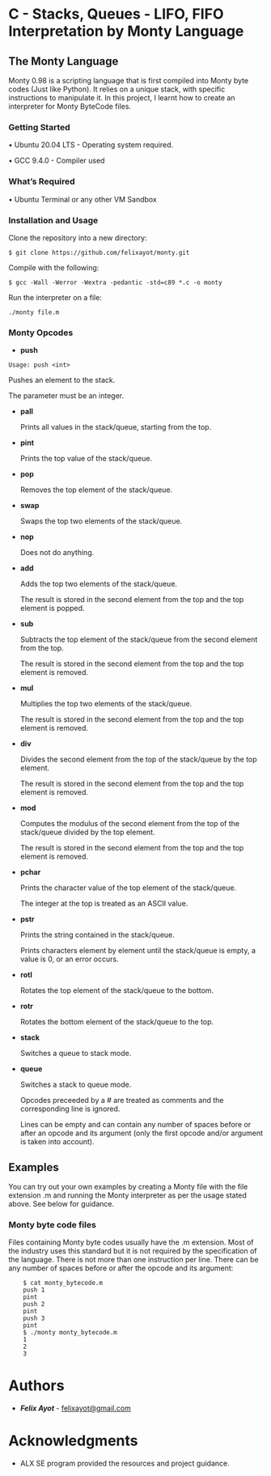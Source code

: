 # C - Stacks, Queues - LIFO, FIFO Interpretation by Monty Language

## The Monty Language
 
Monty 0.98 is a scripting language that is first compiled into Monty byte codes (Just like Python). It relies on a unique stack, with specific instructions to manipulate it. In this project, I learnt how to create an interpreter for Monty ByteCode files.

### Getting Started
•	Ubuntu 20.04 LTS - Operating system required.

•	GCC 9.4.0 - Compiler used

### What’s Required
•	Ubuntu Terminal or any other VM Sandbox

### Installation and Usage
Clone the repository into a new directory:

`$ git clone https://github.com/felixayot/monty.git`

Compile with the following:

`$ gcc -Wall -Werror -Wextra -pedantic -std=c89 *.c -o monty`

Run the interpreter on a file:

`./monty file.m`

### Monty Opcodes
- **push**

`Usage: push <int>`


Pushes an element to the stack.

The parameter <int> must be an integer.

- **pall**
	
	Prints all values in the stack/queue, starting from the top.

- **pint**
	
	Prints the top value of the stack/queue.

- **pop**
	
	Removes the top element of the stack/queue.

- **swap**
	
	Swaps the top two elements of the stack/queue.

- **nop**
	
	Does not do anything.

- **add**
	
	Adds the top two elements of the stack/queue.
	
	The result is stored in the second element from the top and the top element is popped.

- **sub**
	
	Subtracts the top element of the stack/queue from the second element from the top.
	
	The result is stored in the second element from the top and the top element is removed.

- **mul**
	
	Multiplies the top two elements of the stack/queue.
	
	The result is stored in the second element from the top and the top element is removed.

- **div**
	
	Divides the second element from the top of the stack/queue by the top element.
	
	The result is stored in the second element from the top and the top element is removed.

- **mod**
	
	Computes the modulus of the second element from the top of the stack/queue divided by the top element.
	
	The result is stored in the second element from the top and the top element is removed.

- **pchar**
	
	Prints the character value of the top element of the stack/queue.
	
	The integer at the top is treated as an ASCII value.

- **pstr**
	
	Prints the string contained in the stack/queue.
	
	Prints characters element by element until the stack/queue is empty, a value is 0, or an error occurs.

- **rotl**
	
	Rotates the top element of the stack/queue to the bottom.

- **rotr**
	
	Rotates the bottom element of the stack/queue to the top.

- **stack**
	
	Switches a queue to stack mode.

- **queue**
	
	Switches a stack to queue mode.
  
	Opcodes preceeded by a # are treated as comments and the corresponding line is ignored.
  
	Lines can be empty and can contain any number of spaces before or after an opcode and its argument (only the first opcode and/or argument is taken into account).

## Examples
You can try out your own examples by creating a Monty file with the file extension .m and running the Monty interpreter as per the usage stated above. See below for guidance.

### Monty byte code files
Files containing Monty byte codes usually have the .m extension. Most of the industry uses this standard but it is not required by the specification of the language. There is not more than one instruction per line. There can be any number of spaces before or after the opcode and its argument:
```
	$ cat monty_bytecode.m
	push 1
	pint
	push 2
	pint
	push 3
	pint
	$ ./monty monty_bytecode.m
	1
	2
	3
```
# Authors
- ***Felix Ayot*** - felixayot@gmail.com

# Acknowledgments
- ALX SE program provided the resources and project guidance.
